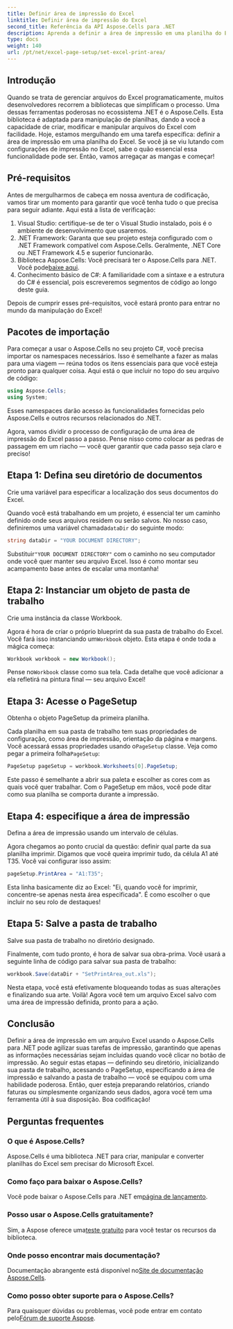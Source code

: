 ```yaml
---
title: Definir área de impressão do Excel
linktitle: Definir área de impressão do Excel
second_title: Referência da API Aspose.Cells para .NET
description: Aprenda a definir a área de impressão em uma planilha do Excel usando o Aspose.Cells for .NET. Siga nosso guia passo a passo para simplificar suas tarefas de impressão.
type: docs
weight: 140
url: /pt/net/excel-page-setup/set-excel-print-area/
---
```

## Introdução

Quando se trata de gerenciar arquivos do Excel programaticamente, muitos desenvolvedores recorrem a bibliotecas que simplificam o processo. Uma dessas ferramentas poderosas no ecossistema .NET é o Aspose.Cells. Esta biblioteca é adaptada para manipulação de planilhas, dando a você a capacidade de criar, modificar e manipular arquivos do Excel com facilidade. Hoje, estamos mergulhando em uma tarefa específica: definir a área de impressão em uma planilha do Excel. Se você já se viu lutando com configurações de impressão no Excel, sabe o quão essencial essa funcionalidade pode ser. Então, vamos arregaçar as mangas e começar!

## Pré-requisitos

Antes de mergulharmos de cabeça em nossa aventura de codificação, vamos tirar um momento para garantir que você tenha tudo o que precisa para seguir adiante. Aqui está a lista de verificação:

1. Visual Studio: certifique-se de ter o Visual Studio instalado, pois é o ambiente de desenvolvimento que usaremos.
2. .NET Framework: Garanta que seu projeto esteja configurado com o .NET Framework compatível com Aspose.Cells. Geralmente, .NET Core ou .NET Framework 4.5 e superior funcionarão.
3. Biblioteca Aspose.Cells: Você precisará ter o Aspose.Cells para .NET. Você pode[baixe aqui](https://releases.aspose.com/cells/net/).
4. Conhecimento básico de C#: A familiaridade com a sintaxe e a estrutura do C# é essencial, pois escreveremos segmentos de código ao longo deste guia.

Depois de cumprir esses pré-requisitos, você estará pronto para entrar no mundo da manipulação do Excel!

## Pacotes de importação

Para começar a usar o Aspose.Cells no seu projeto C#, você precisa importar os namespaces necessários. Isso é semelhante a fazer as malas para uma viagem — reúna todos os itens essenciais para que você esteja pronto para qualquer coisa. Aqui está o que incluir no topo do seu arquivo de código:

```csharp
using Aspose.Cells;
using System;
```

Esses namespaces darão acesso às funcionalidades fornecidas pelo Aspose.Cells e outros recursos relacionados do .NET.

Agora, vamos dividir o processo de configuração de uma área de impressão do Excel passo a passo. Pense nisso como colocar as pedras de passagem em um riacho — você quer garantir que cada passo seja claro e preciso!

## Etapa 1: Defina seu diretório de documentos

Crie uma variável para especificar a localização dos seus documentos do Excel. 

Quando você está trabalhando em um projeto, é essencial ter um caminho definido onde seus arquivos residem ou serão salvos. No nosso caso, definiremos uma variável chamada`dataDir` do seguinte modo:

```csharp
string dataDir = "YOUR DOCUMENT DIRECTORY";
```

 Substituir`"YOUR DOCUMENT DIRECTORY"` com o caminho no seu computador onde você quer manter seu arquivo Excel. Isso é como montar seu acampamento base antes de escalar uma montanha!

## Etapa 2: Instanciar um objeto de pasta de trabalho

Crie uma instância da classe Workbook.

 Agora é hora de criar o próprio blueprint da sua pasta de trabalho do Excel. Você fará isso instanciando um`Workbook` objeto. Esta etapa é onde toda a mágica começa:

```csharp
Workbook workbook = new Workbook();
```

 Pense no`Workbook` classe como sua tela. Cada detalhe que você adicionar a ela refletirá na pintura final — seu arquivo Excel!

## Etapa 3: Acesse o PageSetup

Obtenha o objeto PageSetup da primeira planilha.

 Cada planilha em sua pasta de trabalho tem suas propriedades de configuração, como área de impressão, orientação da página e margens. Você acessará essas propriedades usando o`PageSetup` classe. Veja como pegar a primeira folha`PageSetup`:

```csharp
PageSetup pageSetup = workbook.Worksheets[0].PageSetup;
```

Este passo é semelhante a abrir sua paleta e escolher as cores com as quais você quer trabalhar. Com o PageSetup em mãos, você pode ditar como sua planilha se comporta durante a impressão.

## Etapa 4: especifique a área de impressão

Defina a área de impressão usando um intervalo de células.

Agora chegamos ao ponto crucial da questão: definir qual parte da sua planilha imprimir. Digamos que você queira imprimir tudo, da célula A1 até T35. Você vai configurar isso assim:

```csharp
pageSetup.PrintArea = "A1:T35";
```

Esta linha basicamente diz ao Excel: "Ei, quando você for imprimir, concentre-se apenas nesta área especificada". É como escolher o que incluir no seu rolo de destaques!

## Etapa 5: Salve a pasta de trabalho

Salve sua pasta de trabalho no diretório designado.

Finalmente, com tudo pronto, é hora de salvar sua obra-prima. Você usará a seguinte linha de código para salvar sua pasta de trabalho:

```csharp
workbook.Save(dataDir + "SetPrintArea_out.xls");
```

Nesta etapa, você está efetivamente bloqueando todas as suas alterações e finalizando sua arte. Voilà! Agora você tem um arquivo Excel salvo com uma área de impressão definida, pronto para a ação.

## Conclusão

Definir a área de impressão em um arquivo Excel usando o Aspose.Cells para .NET pode agilizar suas tarefas de impressão, garantindo que apenas as informações necessárias sejam incluídas quando você clicar no botão de impressão. Ao seguir estas etapas — definindo seu diretório, inicializando sua pasta de trabalho, acessando o PageSetup, especificando a área de impressão e salvando a pasta de trabalho — você se equipou com uma habilidade poderosa. Então, quer esteja preparando relatórios, criando faturas ou simplesmente organizando seus dados, agora você tem uma ferramenta útil à sua disposição. Boa codificação!

## Perguntas frequentes

### O que é Aspose.Cells?
Aspose.Cells é uma biblioteca .NET para criar, manipular e converter planilhas do Excel sem precisar do Microsoft Excel.

### Como faço para baixar o Aspose.Cells?
 Você pode baixar o Aspose.Cells para .NET em[página de lançamento](https://releases.aspose.com/cells/net/).

### Posso usar o Aspose.Cells gratuitamente?
 Sim, a Aspose oferece uma[teste gratuito](https://releases.aspose.com/) para você testar os recursos da biblioteca.

### Onde posso encontrar mais documentação?
 Documentação abrangente está disponível no[Site de documentação Aspose.Cells](https://reference.aspose.com/cells/net/).

### Como posso obter suporte para o Aspose.Cells?
 Para quaisquer dúvidas ou problemas, você pode entrar em contato pelo[Fórum de suporte Aspose](https://forum.aspose.com/c/cells/9).